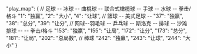 "play_map": {
          // 足球 -- 冰球 -- 曲棍球 -- 联合式橄榄球 -- 手球 -- 水球 -- 拳击/格斗
          "1": "独赢",
          "2": "大小",
          "4": "让球",
          // 篮球 -- 美式足球 -- 
          "37": "独赢",
          "38": "总分",
          "39": "让分",
          // 网球--羽毛球 -- 乒乓球 -- 斯洛克 -- 排球 -- 沙滩排球 -- -- 拳击/格斗
          "153": "独赢",
          "155": "让局",
          "172": "让分", 
          "173": "总分", 
          "181": "让局", 
          "202": "总局数",
          // 棒球
          "242": "独赢",
          "243": "让球",
          "244": "大小"
        }